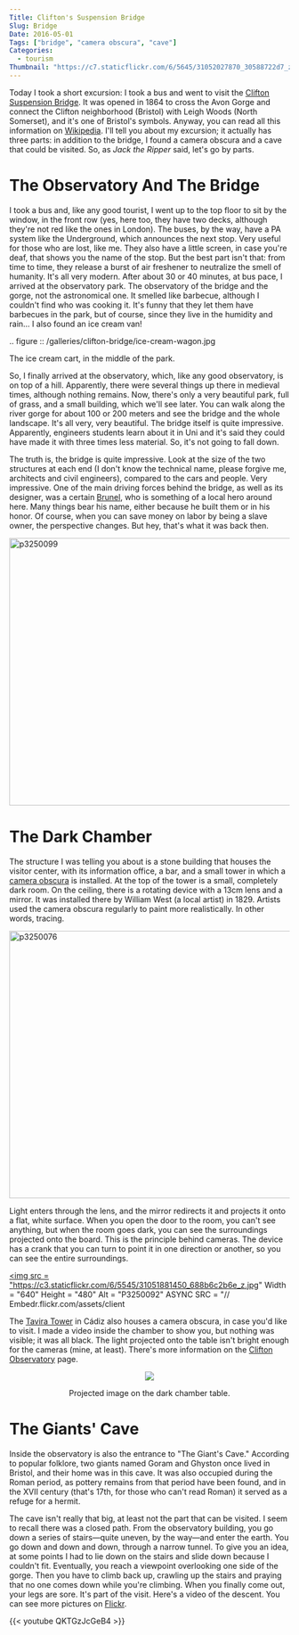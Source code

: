 ```yaml
---
Title: Clifton's Suspension Bridge
Slug: Bridge
Date: 2016-05-01
Tags: ["bridge", "camera obscura", "cave"]
Categories:
  - tourism
Thumbnail: "https://c7.staticflickr.com/6/5645/31052027870_30588722d7_z.jpg"
---
```


Today I took a short excursion: I took a bus and went to visit the
[Clifton Suspension Bridge][bridge]. It was opened in 1864 to cross the Avon
Gorge and connect the Clifton neighborhood (Bristol) with Leigh Woods
(North Somerset), and it's one of Bristol's symbols. Anyway, you can
read all this information on [Wikipedia][wikipedia]. I'll tell you about my
excursion; it actually has three parts: in addition to the bridge, I
found a camera obscura and a cave that could be visited. So, as *Jack
the Ripper* said, let's go by parts.

[bridge]: http://www.cliftonbridge.org.uk/visit
[wikipedia]: https://en.wikipedia.org/wiki/clifton_suspension_bridge


# The Observatory And The Bridge

I took a bus and, like any good tourist, I went up to the top floor to
sit by the window, in the front row (yes, here too, they have two
decks, although they're not red like the ones in London). The buses,
by the way, have a PA system like the Underground, which announces the
next stop. Very useful for those who are lost, like me. They also have
a little screen, in case you're deaf, that shows you the name of the
stop. But the best part isn't that: from time to time, they release a
burst of air freshener to neutralize the smell of humanity. It's all
very modern. After about 30 or 40 minutes, at bus pace, I arrived at
the observatory park. The observatory of the bridge and the gorge, not
the astronomical one. It smelled like barbecue, although I couldn't
find who was cooking it. It's funny that they let them have barbecues
in the park, but of course, since they live in the humidity and
rain... I also found an ice cream van!

.. figure :: /galleries/clifton-bridge/ice-cream-wagon.jpg

   The ice cream cart, in the middle of the park.

So, I finally arrived at the observatory, which, like any good
observatory, is on top of a hill. Apparently, there were several
things up there in medieval times, although nothing remains. Now,
there's only a very beautiful park, full of grass, and a small
building, which we'll see later. You can walk along the river gorge
for about 100 or 200 meters and see the bridge and the whole
landscape. It's all very, very beautiful. The bridge itself is quite
impressive. Apparently, engineers students learn about it in Uni and
it's said they could have made it with three times less material. So,
it's not going to fall down.

The truth is, the bridge is quite impressive. Look at the size of the
two structures at each end (I don't know the technical name, please
forgive me, architects and civil engineers), compared to the cars and
people. Very impressive. One of the main driving forces behind the
bridge, as well as its designer, was a certain [Brunel][brunel], who
is something of a local hero around here. Many things bear his name,
either because he built them or in his honor. Of course, when you can
save money on labor by being a slave owner, the perspective
changes. But hey, that's what it was back then.

[Brunel]: https://es.wikipedia.org/wiki/isambard_kingdom_brunel


<a data-flickr-embed="true" data-footer="true"  href="https://www.flickr.com/photos/149690786@N07/31051827610/in/album-72157677325015386/" title="p3250099"><img src="https://c3.staticflickr.com/6/5515/31051827610_bcca9bf4cf_z.jpg" width="640" height="480" alt="p3250099"></a><script async src="//embedr.flickr.com/assets/client-code.js" charset="utf-8"></script>


# The Dark Chamber

The structure I was telling you about is a stone building that houses
the visitor center, with its information office, a bar, and a small
tower in which a [camera obscura][camera] is installed. At the top of
the tower is a small, completely dark room. On the ceiling, there is a
rotating device with a 13cm lens and a mirror. It was installed there
by William West (a local artist) in 1829. Artists used the camera
obscura regularly to paint more realistically. In other words,
tracing.

[camera]: https://es.wikipedia.org/wiki/C%C3%A1Mara_oscura

   <a data-flickr-embed="true" data-footer="true"  href="https://www.flickr.com/photos/149690786@N07/30599858784/in/album-72157677325015386/" title="p3250076"><img src="https://c1.staticflickr.com/6/5589/30599858784_43b0b00659_z.jpg" width="640" height="480" alt="p3250076"></a><script async src="//embedr.flickr.com/assets/client-code.js" charset="utf-8"></script>

Light enters through the lens, and the mirror redirects it and
projects it onto a flat, white surface. When you open the door to the
room, you can't see anything, but when the room goes dark, you can see
the surroundings projected onto the board. This is the principle
behind cameras. The device has a crank that you can turn to point it
in one direction or another, so you can see the entire surroundings.

   <a data-flckr-embed = "True" data-foter = "True" href = "https://www.flickr.com/photos/149690786@n07/31051881450/in/album-7215767325015386/" Title = "p3250092"> <img src = "https://c3.staticflickr.com/6/5545/31051881450_688b6c2b6e_z.jpg" Width = "640" Height = "480" Alt = "P3250092" ASYNC SRC = "// Embedr.flickr.com/assets/client

The [Tavira Tower][Tavira] in Cádiz also houses a camera obscura, in
case you'd like to visit. I made a video inside the chamber to show
you, but nothing was visible; it was all black. The light projected
onto the table isn't bright enough for the cameras (mine, at
least). There's more information on the [Clifton
Observatory][Observatory] page.

[Observatory]: http://www.cliftonobservatory.com/
[Tavira]: https://es.wikipedia.org/wiki/Torre_tavira

<center>
<img src="https://cliftonobservatory.com/wp-content/uploads/2025/04/IMG_8971-scaled.jpg"/>
<p>Projected image on the dark chamber table.</p>
</center>


# The Giants' Cave

Inside the observatory is also the entrance to "The Giant's Cave."
According to popular folklore, two giants named Goram and Ghyston once
lived in Bristol, and their home was in this cave. It was also
occupied during the Roman period, as pottery remains from that period
have been found, and in the XVII century (that's 17th, for those who
can't read Roman) it served as a refuge for a hermit.

The cave isn't really that big, at least not the part that can be
visited. I seem to recall there was a closed path. From the
observatory building, you go down a series of stairs—quite uneven, by
the way—and enter the earth. You go down and down and down, through a
narrow tunnel. To give you an idea, at some points I had to lie down
on the stairs and slide down because I couldn't fit. Eventually, you
reach a viewpoint overlooking one side of the gorge. Then you have to
climb back up, crawling up the stairs and praying that no one comes
down while you're climbing. When you finally come out, your legs are
sore. It's part of the visit. Here's a video of the descent. You can
see more pictures on [Flickr][Flickr].

{{< youtube QKTGzJcGeB4 >}}


[Flickr]: https://www.flickr.com/photos/149690786@n07/albums/7215767325015386

